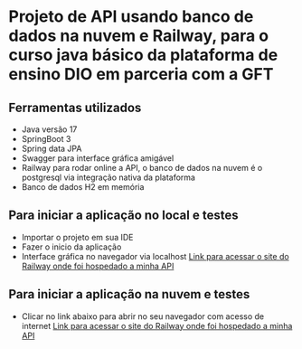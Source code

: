 # Projeto de API usando banco de dados na nuvem e Railway, para o curso java básico da plataforma de ensino DIO em parceria com a GFT

## Ferramentas utilizados
- Java versão 17
- SpringBoot 3
- Spring data JPA
- Swagger para interface gráfica amigável
- Railway para rodar online a API, o banco de dados na nuvem é o postgresql via integração nativa da plataforma
- Banco de dados H2 em memória

## Para iniciar a aplicação no local e testes
- Importar o projeto em sua IDE
- Fazer o inicio da aplicação
- Interface gráfica no navegador via localhost
[Link para acessar o site do Railway onde foi hospedado a minha API](http://localhost:8080/swagger-ui.html)

## Para iniciar a aplicação na nuvem e testes
- Clicar no link abaixo para abrir no seu navegador com acesso de internet
[Link para acessar o site do Railway onde foi hospedado a minha API]()